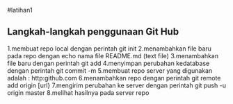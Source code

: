#latihan1


## Langkah-langkah penggunaan Git Hub

1.membuat repo local dengan perintah git init
2.menambahkan file baru pada repo dengan echo nama file README.md (text file)
3.menambahkan file baru dengan perintah git add
4.menyimpan perubahan kedatabase dengan perintah git commit -m
5.membuat repo server yang digunakan adalah : http:github.com
6.menambahkan repo dengan perintah git remote add origin [url}
7.mengirim perubahan ke server dengan perintah git push -u origin master
8.melihat hasilnya pada server repo  